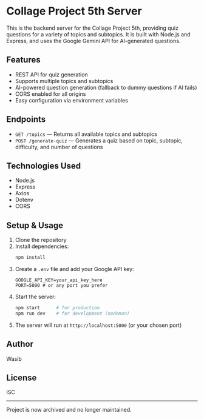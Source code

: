 # Collage Project 5th Server

This is the backend server for the Collage Project 5th, providing quiz questions for a variety of topics and subtopics. It is built with Node.js and Express, and uses the Google Gemini API for AI-generated questions.

## Features
- REST API for quiz generation
- Supports multiple topics and subtopics
- AI-powered question generation (fallback to dummy questions if AI fails)
- CORS enabled for all origins
- Easy configuration via environment variables

## Endpoints
- `GET /topics` — Returns all available topics and subtopics
- `POST /generate-quiz` — Generates a quiz based on topic, subtopic, difficulty, and number of questions

## Technologies Used
- Node.js
- Express
- Axios
- Dotenv
- CORS

## Setup & Usage
1. Clone the repository
2. Install dependencies:
   ```bash
   npm install
   ```
3. Create a `.env` file and add your Google API key:
   ```env
   GOOGLE_API_KEY=your_api_key_here
   PORT=5000 # or any port you prefer
   ```
4. Start the server:
   ```bash
   npm start      # for production
   npm run dev    # for development (nodemon)
   ```
5. The server will run at `http://localhost:5000` (or your chosen port)

## Author
Wasib

## License
ISC

---
Project is now archived and no longer maintained.
